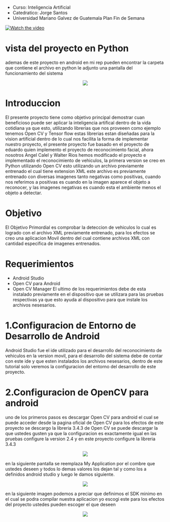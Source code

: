 - Curso: Inteligencia Artificial
- Catedratico: Jorge Santos
- Universidad Mariano Galvez de Guatemala 
Plan Fin de Semana


[![Watch the video](https://raw.github.com/GabLeRoux/WebMole/master/ressources/WebMole_Youtube_Video.png)](https://youtu.be/uZDgm-PeL2U)

# vista del proyecto en Python
ademas de este proyecto en android en mi rep pueden encontrar la carpeta que contiene el archivo en python le adjunto una pantalla del funcionamiento del sistema 
<p align="center">
<img src="https://github.com/acalel/imagenes/blob/master/producto%20final.png" />
 </p>


# Introduccion

El presente proyecto tiene como objetivo principal demostrar cuan beneficioso puede ser aplicar la inteligencia artifical dentro de la vida cotidiana ya que esto, utilizando librerias que nos proveeen como ejemplo tenemos Open CV y Tensor flow estas librerias estan diseñadas para la vision artificial dentro de lo cual nos facilita la forma de implementar nuestro proyecto, el presente proyecto fue basado en el proyecto de eduardo quien implemento el proyecto de reconocimiento facial, ahora nosotros Angel Calel y Walter Rios hemos modificado el proyecto e implementado el reconocimiento de vehiculos, la primera version se creo en Python utilizando Open CV esto utilizando un archivo previamente entrenado el cual tiene extension XML este archivo es previamente entrenado con diversas imagenes tanto negativas como positivas, cuando nos referimos a positivas es cuando en la imagen aparece el objeto a reconocer, y las imagenes negativas es cuando esta el ambiente menos el objeto a detectar.


# Objetivo
El Objetivo Primordial es comprobar la deteccion de vehiculos lo cual es logrado con el archivo XML previamente entrenado, para los efectos se creo una aplicacion Movil dentro del cual contiene archivos XML con cantidad especifica de imagenes entrenados.

Requerimientos
===
- Android Studio
- Open CV para Android
- Open CV Manager 
El ultimo de los requerimientos debe de esta instalado previamente en el dispositivo que se utilizara para las pruebas respectivas ya que esto ayuda al dispositivo para que instale los archivos nesesarios.

1.Configuracion de Entorno de Desarrollo de Android 
=================================================
Android Studio fue el ide utilizado para el desarrollo del reconocimiento de vehiculos en la version movil, para el desarrollo del sistema debe de contar con este ide y que esten instalados los archivos nesesarios, dentro de este tutorial solo veremos la configuracion del entorno del desarrollo de este proyecto.

2.Configuracion de OpenCV para android
=====================================
uno de los primeros pasos es descargar Open CV para android el cual se puede acceder desde la pagina oficial de Open CV para los efectos de este proyecto se descargo la libreria 3.4.3 de Open CV se puede descargar la que ustedes gusten ya que la configuracion es exactamente igual en las pruebas configure la version 2.4 y en este proyecto configure la libreria 3.4.3 

<p align="center">
<img src="https://github.com/acalel/imagenes/blob/master/inicio.jpg" />
 </p>
 
 en la siguiente pantalla se reemplaza My Application por el combre que ustedes deseen y todos lo demas valores los dejan tal y como los a definidos android studio y luego le damos siguiente.
 
 <p align="center">
<img src="https://github.com/acalel/imagenes/blob/master/creaccion.jpg" />
 </p>
 
 en la siguiente imagen podemos a preciar que definimos el SDK minimo en el cual se podra compilar nuestra aplicacion yo escogi este para los efectos del proyecto ustedes pueden escoger el que deseen
 
  <p align="center">
<img src="https://github.com/acalel/imagenes/blob/master/SDK.jpg" />
 </p>
 
